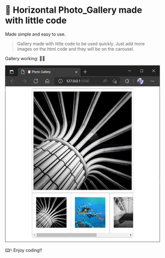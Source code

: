 # 📙 Horizontal Photo_Gallery made with little code

Made simple and easy to use.

>Gallery made with little code to be used quickly. Just add more images on the html code and they will be on the carousel.

Gallery working: 🙇‍♂️

![Image text](https://github.com/Mr-Rincon/Photo_Gallery/blob/main/img/photo_gallery.PNG)

⌨️🖱 Enjoy coding!!
